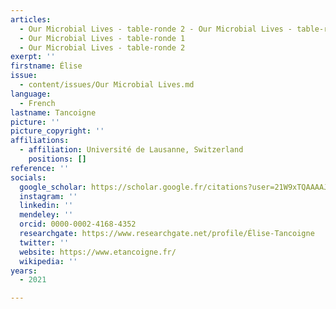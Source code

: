 ```yaml
---
articles:
  - Our Microbial Lives - table-ronde 2 - Our Microbial Lives - table-ronde 1
  - Our Microbial Lives - table-ronde 1
  - Our Microbial Lives - table-ronde 2
exerpt: ''
firstname: Élise
issue:
  - content/issues/Our Microbial Lives.md
language:
  - French
lastname: Tancoigne
picture: ''
picture_copyright: ''
affiliations:
  - affiliation: Université de Lausanne, Switzerland
    positions: []
reference: ''
socials:
  google_scholar: https://scholar.google.fr/citations?user=21W9xTQAAAAJ&hl=fr
  instagram: ''
  linkedin: ''
  mendeley: ''
  orcid: 0000-0002-4168-4352
  researchgate: https://www.researchgate.net/profile/Élise-Tancoigne
  twitter: ''
  website: https://www.etancoigne.fr/
  wikipedia: ''
years:
  - 2021

---
```

